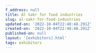 ```yaml
---
f_address: null
title: Al Sakr for food industries
slug: al-sakr-for-food-industries
updated-on: '2022-10-04T22:48:48.291Z'
created-on: '2022-10-04T22:48:48.291Z'
published-on: null
layout: '[exhibitors].html'
tags: exhibitors
---
```



